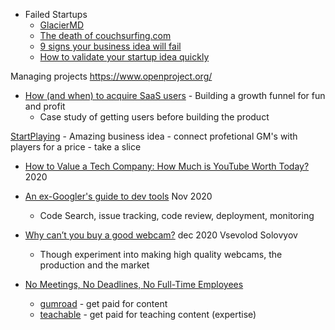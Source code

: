 * Failed Startups
    * [GlacierMD](https://tjcx.me/posts/i-wasted-40k-on-a-fantastic-startup-idea/)
    * [The death of couchsurfing.com](https://medium.com/@jameshopest/the-death-of-couchsurfing-a87d9537edf2)
    * [9 signs your business idea will fail](https://dannorris.me/9-signs-that-your-business-idea-will-probably-fail/)
    * [How to validate your startup idea quickly](https://amanjain.substack.com/p/how-to-validate-your-startup-idea)

Managing projects
https://www.openproject.org/

* [How (and when) to acquire SaaS users](https://www.themvpsprint.com/p/how-and-when-to-acquire-saas-users) - Building a growth funnel for fun and profit
    * Case study of getting users before building the product

[StartPlaying](https://startplaying.games/) - Amazing business idea - connect profetional GM's with players for a price - take a slice

* [How to Value a Tech Company: How Much is YouTube Worth Today?](https://mannhowie.com/youtube-valuation) 2020

* [An ex-Googler's guide to dev tools](https://about.sourcegraph.com/blog/ex-googler-guide-dev-tools/) Nov 2020
    * Code Search, issue tracking, code review, deployment, monitoring

* [Why can’t you buy a good webcam?](https://vsevolod.net/good-webcams/) dec 2020 Vsevolod Solovyov
    * Though experiment into making high quality webcams, the production and the market

* [No Meetings, No Deadlines, No Full-Time Employees](https://sahillavingia.com/work)
    * [gumroad](https://gumroad.com) - get paid for content
    * [teachable](https://teachable.com/) - get paid for teaching content (expertise)
